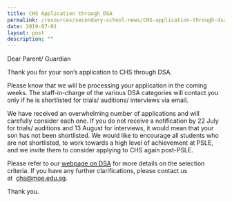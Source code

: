```yaml
---
title: CHS Application through DSA
permalink: /resources/secondary-school-news/CHS-application-through-dsa/
date: 2019-07-01
layout: post
description: ""
---
```

Dear Parent/ Guardian

Thank you for your son’s application to CHS through DSA.

Please know that we will be processing your application in the coming weeks. The staff-in-charge of the various DSA categories will contact you only if he is shortlisted for trials/ auditions/ interviews via email.

We have received an overwhelming number of applications and will carefully consider each one. If you do not receive a notification by 22 July for trials/ auditions and 13 August for interviews, it would mean that your son has not been shortlisted. We would like to encourage all students who are not shortlisted, to work towards a high level of achievement at PSLE, and we invite them to consider applying to CHS again post-PSLE.

Please refer to our [webpage on DSA](https://staging.d26k7rl81eo6rb.amplifyapp.com/prospective-students/Sec-Admission/direct-school-admission/) for more details on the selection criteria. If you have any further clarifications, please contact us at  [chs@moe.edu.sg](mailto:chs@moe.edu.sg).

Thank you.